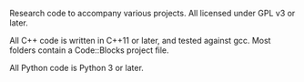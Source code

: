 Research code to accompany various projects. All licensed under GPL v3 or later.

All C++ code is written in C++11 or later, and tested against gcc. Most folders contain a Code::Blocks project file.

All Python code is Python 3 or later.

